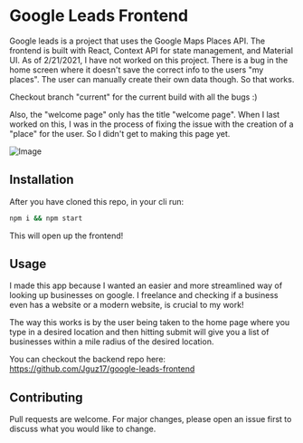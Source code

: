 # Google Leads Frontend

Google leads is a project that uses the Google Maps Places API. The frontend is built with React, Context API for state management, and Material UI. As of 2/21/2021, I have not worked on this project. There is a bug in the home screen where it doesn't save the correct info to the users "my places". The user can manually create their own data though. So that works.

Checkout branch "current" for the current build with all the bugs :)

Also, the "welcome page" only has the title "welcome page". When I last worked on this, I was in the process of fixing the issue with the creation of a "place" for the user. So I didn't get to making this page yet.

![Image](https://i.imgur.com/lYASqJ4.jpg)

## Installation

After you have cloned this repo, in your cli run: 

```bash
npm i && npm start
```

This will open up the frontend!

## Usage

I made this app because I wanted an easier and more streamlined way of looking up businesses on google. I freelance and checking if a business even has a website or a modern website, is crucial to my work! 

The way this works is by the user being taken to the home page where you type in a desired location and then hitting submit will give you a list of businesses within a mile radius of the desired location.

You can checkout the backend repo here: https://github.com/Jguz17/google-leads-frontend

## Contributing
Pull requests are welcome. For major changes, please open an issue first to discuss what you would like to change.
